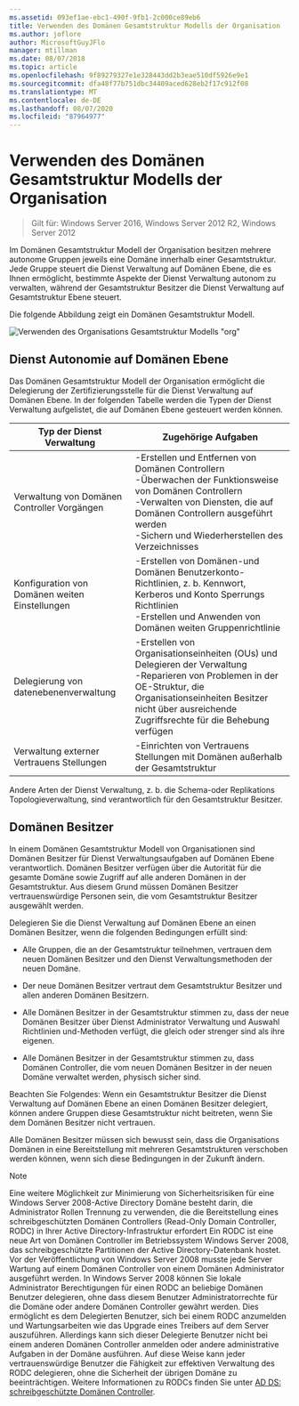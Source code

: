 ```yaml
---
ms.assetid: 093ef1ae-ebc1-490f-9fb1-2c000ce89eb6
title: Verwenden des Domänen Gesamtstruktur Modells der Organisation
ms.author: joflore
author: MicrosoftGuyJFlo
manager: mtillman
ms.date: 08/07/2018
ms.topic: article
ms.openlocfilehash: 9f89279327e1e328443dd2b3eae510df5926e9e1
ms.sourcegitcommit: dfa48f77b751dbc34409aced628eb2f17c912f08
ms.translationtype: MT
ms.contentlocale: de-DE
ms.lasthandoff: 08/07/2020
ms.locfileid: "87964977"
---
```

# <a name="using-the-organizational-domain-forest-model"></a>Verwenden des Domänen Gesamtstruktur Modells der Organisation

> Gilt für: Windows Server 2016, Windows Server 2012 R2, Windows Server 2012

Im Domänen Gesamtstruktur Modell der Organisation besitzen mehrere autonome Gruppen jeweils eine Domäne innerhalb einer Gesamtstruktur. Jede Gruppe steuert die Dienst Verwaltung auf Domänen Ebene, die es Ihnen ermöglicht, bestimmte Aspekte der Dienst Verwaltung autonom zu verwalten, während der Gesamtstruktur Besitzer die Dienst Verwaltung auf Gesamtstruktur Ebene steuert.

Die folgende Abbildung zeigt ein Domänen Gesamtstruktur Modell.

![Verwenden des Organisations Gesamtstruktur Modells "org"](../../media/Using-the-Organizational-Domain-Forest-Model/c50a3c6a-b0e4-43ec-ad62-f05d05f0bbd2.gif)

## <a name="domain-level-service-autonomy"></a>Dienst Autonomie auf Domänen Ebene

Das Domänen Gesamtstruktur Modell der Organisation ermöglicht die Delegierung der Zertifizierungsstelle für die Dienst Verwaltung auf Domänen Ebene. In der folgenden Tabelle werden die Typen der Dienst Verwaltung aufgelistet, die auf Domänen Ebene gesteuert werden können.

| Typ der Dienst Verwaltung | Zugehörige Aufgaben |
| -------------------------- |----------------- |
| Verwaltung von Domänen Controller Vorgängen    | -Erstellen und Entfernen von Domänen Controllern<br />-Überwachen der Funktionsweise von Domänen Controllern<br />-Verwalten von Diensten, die auf Domänen Controllern ausgeführt werden<br />-Sichern und Wiederherstellen des Verzeichnisses |
| Konfiguration von Domänen weiten Einstellungen         | -Erstellen von Domänen-und Domänen Benutzerkonto-Richtlinien, z. b. Kennwort, Kerberos und Konto Sperrungs Richtlinien<br />-Erstellen und Anwenden von Domänen weiten Gruppenrichtlinie |
| Delegierung von datenebenenverwaltung       | -Erstellen von Organisationseinheiten (OUs) und Delegieren der Verwaltung<br />-Reparieren von Problemen in der OE-Struktur, die Organisationseinheiten Besitzer nicht über ausreichende Zugriffsrechte für die Behebung verfügen |
| Verwaltung externer Vertrauens Stellungen | -Einrichten von Vertrauens Stellungen mit Domänen außerhalb der Gesamtstruktur |

Andere Arten der Dienst Verwaltung, z. b. die Schema-oder Replikations Topologieverwaltung, sind verantwortlich für den Gesamtstruktur Besitzer.

## <a name="domain-owner"></a>Domänen Besitzer

In einem Domänen Gesamtstruktur Modell von Organisationen sind Domänen Besitzer für Dienst Verwaltungsaufgaben auf Domänen Ebene verantwortlich. Domänen Besitzer verfügen über die Autorität für die gesamte Domäne sowie Zugriff auf alle anderen Domänen in der Gesamtstruktur. Aus diesem Grund müssen Domänen Besitzer vertrauenswürdige Personen sein, die vom Gesamtstruktur Besitzer ausgewählt werden.

Delegieren Sie die Dienst Verwaltung auf Domänen Ebene an einen Domänen Besitzer, wenn die folgenden Bedingungen erfüllt sind:

- Alle Gruppen, die an der Gesamtstruktur teilnehmen, vertrauen dem neuen Domänen Besitzer und den Dienst Verwaltungsmethoden der neuen Domäne.

- Der neue Domänen Besitzer vertraut dem Gesamtstruktur Besitzer und allen anderen Domänen Besitzern.

- Alle Domänen Besitzer in der Gesamtstruktur stimmen zu, dass der neue Domänen Besitzer über Dienst Administrator Verwaltung und Auswahl Richtlinien und-Methoden verfügt, die gleich oder strenger sind als ihre eigenen.

- Alle Domänen Besitzer in der Gesamtstruktur stimmen zu, dass Domänen Controller, die vom neuen Domänen Besitzer in der neuen Domäne verwaltet werden, physisch sicher sind.

Beachten Sie Folgendes: Wenn ein Gesamtstruktur Besitzer die Dienst Verwaltung auf Domänen Ebene an einen Domänen Besitzer delegiert, können andere Gruppen diese Gesamtstruktur nicht beitreten, wenn Sie dem Domänen Besitzer nicht vertrauen.

Alle Domänen Besitzer müssen sich bewusst sein, dass die Organisations Domänen in eine Bereitstellung mit mehreren Gesamtstrukturen verschoben werden können, wenn sich diese Bedingungen in der Zukunft ändern.

> [!NOTE]
> Eine weitere Möglichkeit zur Minimierung von Sicherheitsrisiken für eine Windows Server 2008-Active Directory Domäne besteht darin, die Administrator Rollen Trennung zu verwenden, die die Bereitstellung eines schreibgeschützten Domänen Controllers (Read-Only Domain Controller, RODC) in Ihrer Active Directory-Infrastruktur erfordert Ein RODC ist eine neue Art von Domänen Controller im Betriebssystem Windows Server 2008, das schreibgeschützte Partitionen der Active Directory-Datenbank hostet. Vor der Veröffentlichung von Windows Server 2008 musste jede Server Wartung auf einem Domänen Controller von einem Domänen Administrator ausgeführt werden. In Windows Server 2008 können Sie lokale Administrator Berechtigungen für einen RODC an beliebige Domänen Benutzer delegieren, ohne dass diesem Benutzer Administratorrechte für die Domäne oder andere Domänen Controller gewährt werden. Dies ermöglicht es dem Delegierten Benutzer, sich bei einem RODC anzumelden und Wartungsarbeiten wie das Upgrade eines Treibers auf dem Server auszuführen. Allerdings kann sich dieser Delegierte Benutzer nicht bei einem anderen Domänen Controller anmelden oder andere administrative Aufgaben in der Domäne ausführen. Auf diese Weise kann jeder vertrauenswürdige Benutzer die Fähigkeit zur effektiven Verwaltung des RODC delegieren, ohne die Sicherheit der übrigen Domäne zu beeinträchtigen. Weitere Informationen zu RODCs finden Sie unter [AD DS: schreibgeschützte Domänen Controller](/previous-versions/windows/it-pro/windows-server-2008-r2-and-2008/cc732801(v=ws.10)).
